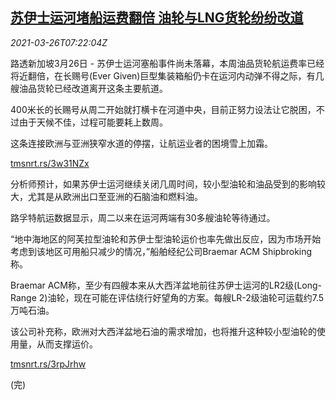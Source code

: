 <!--1616743863000-->
[苏伊士运河堵船运费翻倍 油轮与LNG货轮纷纷改道](https://cn.reuters.com/article/suez-canal-shipping-freight-0326-idCNKBS2BI0UI)
------

<div><i>2021-03-26T07:22:04Z</i></div><p>路透新加坡3月26日 - 苏伊士运河塞船事件尚未落幕，本周油品货轮航运费率已经将近翻倍，在长赐号(Ever Given)巨型集装箱船仍卡在运河内动弹不得之际，有几艘油品货轮已经改道离开这条主要航道。</p><p>400米长的长赐号从周二开始就打横卡在河道中央，目前正努力设法让它脱困，不过由于天候不佳，过程可能要耗上数周。</p><p>这条连接欧洲与亚洲狭窄水道的停摆，让航运业者的困境雪上加霜。</p><p><a href="https://tmsnrt.rs/3w31NZx">tmsnrt.rs/3w31NZx</a></p><p>分析师预计，如果苏伊士运河继续关闭几周时间，较小型油轮和油品受到的影响较大，尤其是从欧洲出口至亚洲的石脑油和燃料油。</p><p>路孚特航运数据显示，周二以来在运河两端有30多艘油轮等待通过。</p><p>“地中海地区的阿芙拉型油轮和苏伊士型油轮运价也率先做出反应，因为市场开始考虑到该地区可用船只减少的情况，”船舶经纪公司Braemar ACM Shipbroking称。</p><p>Braemar ACM称，至少有四艘本来从大西洋盆地前往苏伊士运河的LR2级(Long-Range 2)油轮，现在可能在评估绕行好望角的方案。每艘LR-2级油轮可运载约7.5万吨石油。</p><p>该公司补充称，欧洲对大西洋盆地石油的需求增加，也将推升这种较小型油轮的使用量，从而支撑运价。</p><p><a href="https://tmsnrt.rs/3rpJrhw">tmsnrt.rs/3rpJrhw</a></p><p>(完)</p>
